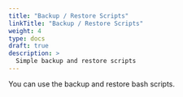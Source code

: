 ```yaml
---
title: "Backup / Restore Scripts"
linkTitle: "Backup / Restore Scripts"
weight: 4
type: docs
draft: true
description: >
  Simple backup and restore scripts
---
```


You can use the backup and restore bash scripts.
